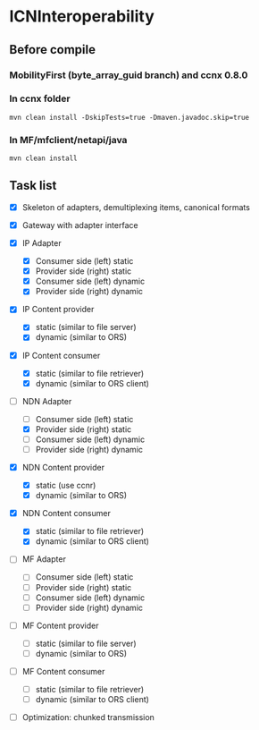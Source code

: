 # ICNInteroperability
## Before compile
### MobilityFirst (byte_array_guid branch) and ccnx 0.8.0
### In ccnx folder
```
mvn clean install -DskipTests=true -Dmaven.javadoc.skip=true
```
### In MF/mfclient/netapi/java 
```
mvn clean install
```

## Task list
- [x] Skeleton of adapters, demultiplexing items, canonical formats
- [x] Gateway with adapter interface
- [x] IP Adapter
  - [x] Consumer side (left) static
  - [x] Provider side (right) static
  - [x] Consumer side (left) dynamic
  - [x] Provider side (right) dynamic
- [x] IP Content provider
  - [x] static (similar to file server)
  - [x] dynamic (similar to ORS)
- [x] IP Content consumer
  - [x] static (similar to file retriever)
  - [x] dynamic (similar to ORS client)
- [ ] NDN Adapter
  - [ ] Consumer side (left) static
  - [x] Provider side (right) static
  - [ ] Consumer side (left) dynamic
  - [ ] Provider side (right) dynamic
- [x] NDN Content provider
  - [x] static (use ccnr)
  - [x] dynamic (similar to ORS)
- [x] NDN Content consumer
  - [x] static (similar to file retriever)
  - [x] dynamic (similar to ORS client)
- [ ] MF Adapter
  - [ ] Consumer side (left) static
  - [ ] Provider side (right) static
  - [ ] Consumer side (left) dynamic
  - [ ] Provider side (right) dynamic
- [ ] MF Content provider
  - [ ] static (similar to file server)
  - [ ] dynamic (similar to ORS)
- [ ] MF Content consumer
  - [ ] static (similar to file retriever)
  - [ ] dynamic (similar to ORS client)
- [ ] Optimization: chunked transmission  

